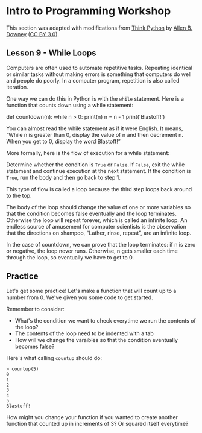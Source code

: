 # Intro to Programming Workshop

This section was adapted with modifications from [Think Python](http://greenteapress.com/thinkpython2) by [Allen B. Downey](http://greenteapress.com/wp/) ([CC BY 3.0](https://creativecommons.org/licenses/by-nc/3.0/)).

## Lesson 9 - While Loops

Computers are often used to automate repetitive tasks. Repeating identical or similar tasks without making errors is something that computers do well and people do poorly. In a computer program, repetition is also called iteration.

One way we can do this in Python is with the `while` statement. Here is a function that counts down using a while statement:

def countdown(n):
    while n > 0:
        print(n)
        n = n - 1
    print('Blastoff!')

You can almost read the while statement as if it were English. It means, “While n is greater than 0, display the value of n and then decrement n. When you get to 0, display the word Blastoff!”

More formally, here is the flow of execution for a while statement:

Determine whether the condition is `True` or `False`.
If `False`, exit the while statement and continue execution at the next statement.
If the condition is `True`, run the body and then go back to step 1.

This type of flow is called a loop because the third step loops back around to the top.

The body of the loop should change the value of one or more variables so that the condition becomes false eventually and the loop terminates. Otherwise the loop will repeat forever, which is called an infinite loop. An endless source of amusement for computer scientists is the observation that the directions on shampoo, “Lather, rinse, repeat”, are an infinite loop.

In the case of countdown, we can prove that the loop terminates: if n is zero or negative, the loop never runs. Otherwise, n gets smaller each time through the loop, so eventually we have to get to 0.

## Practice

Let's get some practice! Let's make a function that will count up to a number from 0. We've given you some code to get started.

Remember to consider:

* What's the condition we want to check everytime we run the contents of the loop?
* The contents of the loop need to be indented with a tab
* How will we change the varaibles so that the condition eventually becomes false?

Here's what calling `countup` should do:

	> countup(5)
	0
	1
	2
	3
	4
	5
	Blastoff!

How might you change your function if you wanted to create another function that counted up in increments of 3? Or squared itself everytime?

